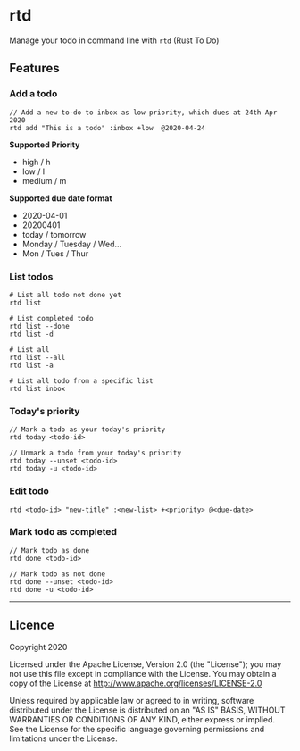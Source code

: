 # rtd

Manage your todo in command line with `rtd` (Rust To Do)

## Features
### Add a todo

```
// Add a new to-do to inbox as low priority, which dues at 24th Apr 2020
rtd add "This is a todo" :inbox +low  @2020-04-24
```

**Supported Priority**
- high / h
- low / l
- medium / m

**Supported due date format**
- 2020-04-01
- 20200401
- today / tomorrow
- Monday / Tuesday / Wed...
- Mon / Tues / Thur


### List todos
```
# List all todo not done yet
rtd list 

# List completed todo
rtd list --done
rtd list -d

# List all
rtd list --all
rtd list -a

# List all todo from a specific list
rtd list inbox
```

### Today's priority
```
// Mark a todo as your today's priority
rtd today <todo-id>

// Unmark a todo from your today's priority
rtd today --unset <todo-id>
rtd today -u <todo-id>
```

### Edit todo

```
rtd <todo-id> "new-title" :<new-list> +<priority> @<due-date>
```

### Mark todo as completed

```
// Mark todo as done
rtd done <todo-id>

// Mark todo as not done
rtd done --unset <todo-id>
rtd done -u <todo-id>
```
---
## Licence
Copyright 2020 

Licensed under the Apache License, Version 2.0 (the "License"); you may not use this file except in compliance with the License. You may obtain a copy of the License at http://www.apache.org/licenses/LICENSE-2.0

Unless required by applicable law or agreed to in writing, software distributed under the License is distributed on an "AS IS" BASIS, WITHOUT WARRANTIES OR CONDITIONS OF ANY KIND, either express or implied. See the License for the specific language governing permissions and limitations under the License.